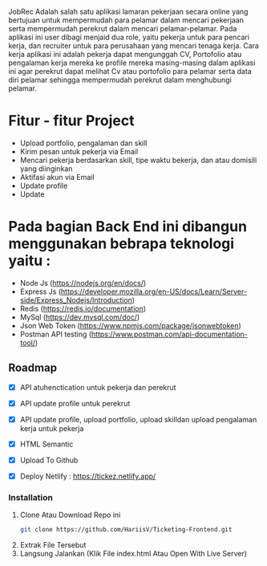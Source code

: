 JobRec Adalah salah satu aplikasi lamaran pekerjaan secara online yang bertujuan untuk mempermudah para pelamar dalam mencari pekerjaan serta mempermudah perekrut dalam mencari pelamar-pelamar. Pada aplikasi ini user dibagi menjaid dua role, yaitu pekerja untuk para pencari kerja, dan recruiter untuk para perusahaan yang mencari tenaga kerja. Cara kerja aplikasi ini adalah pekerja dapat mengunggah CV, Portofolio atau pengalaman kerja mereka ke profile mereka masing-masing dalam aplikasi ini agar perekrut dapat melihat Cv atau portofolio para pelamar serta data diri pelamar sehingga mempermudah perekrut dalam menghubungi pelamar.

# Fitur - fitur Project

- Upload portfolio, pengalaman dan skill
- Kirim pesan untuk pekerja via Email
- Mencari pekerja berdasarkan skill, tipe waktu bekerja, dan atau domisili yang diinginkan
- Aktifasi akun via Email
- Update profile 
- Update


# Pada bagian Back End ini dibangun menggunakan bebrapa teknologi yaitu :

- Node Js (https://nodejs.org/en/docs/)
- Express Js (https://developer.mozilla.org/en-US/docs/Learn/Server-side/Express_Nodejs/Introduction)
- Redis (https://redis.io/documentation)
- MySql (https://dev.mysql.com/doc/)
- Json Web Token (https://www.npmjs.com/package/jsonwebtoken)
- Postman API testing (https://www.postman.com/api-documentation-tool/)

## Roadmap

- [x] API atuhenctication untuk pekerja dan perekrut
- [x] API update profile untuk perekrut
- [x] API update profile, upload portfolio, upload skilldan upload pengalaman kerja untuk pekerja
- [x] HTML Semantic
- [x] Upload To Github
- [x] Deploy Netlify : https://tickez.netlify.app/


### Installation

1. Clone Atau Download Repo ini
   ```sh
   git clone https://github.com/HariisV/Ticketing-Frontend.git
   ```
2. Extrak File Tersebut
3. Langsung Jalankan (Klik File index.html Atau Open With Live Server)


